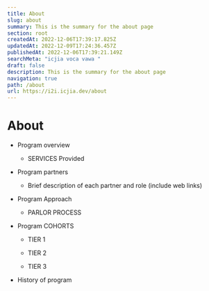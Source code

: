 ```yaml
---
title: About
slug: about
summary: This is the summary for the about page
section: root
createdAt: 2022-12-06T17:39:17.825Z
updatedAt: 2022-12-09T17:24:36.457Z
publishedAt: 2022-12-06T17:39:21.149Z
searchMeta: "icjia voca vawa "
draft: false
description: This is the summary for the about page
navigation: true
path: /about
url: https://i2i.icjia.dev/about
---
```


# About

- Program overview 

    - SERVICES Provided 
    
- Program partners

    - Brief description of each partner and role (include web links) 

- Program Approach 

    - PARLOR PROCESS 

- Program COHORTS 

    - TIER 1 

    - TIER 2 

    - TIER 3 

- History of program  

